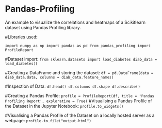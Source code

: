 # Pandas-Profiling
An example to visualize the correlations and heatmaps of a Scikitlearn dataset using Pandas Profiling library.

#Libraries used:

`
import numpy as np
import pandas as pd
from pandas_profiling import ProfileReport
`

#Dataset import:
`
from sklearn.datasets import load_diabetes
diab_data = load_diabetes()
`

#Creating a DataFrame and storing the dataset:
`
df = pd.DataFrame(data = diab_data.data, columns = diab_data.feature_names)
`

#Inspection of Data:
`
df.head()
df.columns
df.shape
df.describe()
`

#Creating a Pandas Profile:
`
profile = ProfileReport(df, title = 'Pandas Profiling Report', explorative = True)
`
#Visualising a Pandas Profile of the Dataset in the Jupyter Notebook:
`
profile.to_widgets()
`

#Visualising a Pandas Profile of the Dataset on a locally hosted server as a webpage: 
`
profile.to_file("output.html")
`
